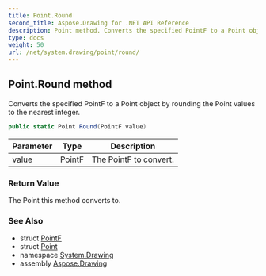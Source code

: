 ```yaml
---
title: Point.Round
second_title: Aspose.Drawing for .NET API Reference
description: Point method. Converts the specified PointF to a Point object by rounding the Point values to the nearest integer
type: docs
weight: 50
url: /net/system.drawing/point/round/
---
```

## Point.Round method

Converts the specified PointF to a Point object by rounding the Point values to the nearest integer.

```csharp
public static Point Round(PointF value)
```

| Parameter | Type | Description |
| --- | --- | --- |
| value | PointF | The PointF to convert. |

### Return Value

The Point this method converts to.

### See Also

* struct [PointF](../../pointf/)
* struct [Point](../)
* namespace [System.Drawing](../../point/)
* assembly [Aspose.Drawing](../../../)


